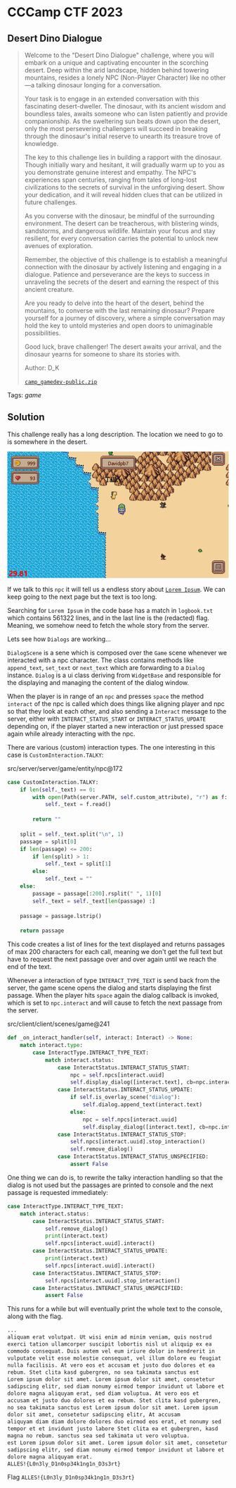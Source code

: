 # CCCamp CTF 2023

## Desert Dino Dialogue

> 
> Welcome to the "Desert Dino Dialogue" challenge, where you will embark on a unique and captivating encounter in the scorching desert. Deep within the arid landscape, hidden behind towering mountains, resides a lonely NPC (Non-Player Character) like no other—a talking dinosaur longing for a conversation.
> 
> Your task is to engage in an extended conversation with this fascinating desert-dweller. The dinosaur, with its ancient wisdom and boundless tales, awaits someone who can listen patiently and provide companionship. As the sweltering sun beats down upon the desert, only the most persevering challengers will succeed in breaking through the dinosaur's initial reserve to unearth its treasure trove of knowledge.
> 
> The key to this challenge lies in building a rapport with the dinosaur. Though initially wary and hesitant, it will gradually warm up to you as you demonstrate genuine interest and empathy. The NPC's experiences span centuries, ranging from tales of long-lost civilizations to the secrets of survival in the unforgiving desert. Show your dedication, and it will reveal hidden clues that can be utilized in future challenges.
> 
> As you converse with the dinosaur, be mindful of the surrounding environment. The desert can be treacherous, with blistering winds, sandstorms, and dangerous wildlife. Maintain your focus and stay resilient, for every conversation carries the potential to unlock new avenues of exploration.
> 
> Remember, the objective of this challenge is to establish a meaningful connection with the dinosaur by actively listening and engaging in a dialogue. Patience and perseverance are the keys to success in unraveling the secrets of the desert and earning the respect of this ancient creature.
> 
> Are you ready to delve into the heart of the desert, behind the mountains, to converse with the last remaining dinosaur? Prepare yourself for a journey of discovery, where a simple conversation may hold the key to untold mysteries and open doors to unimaginable possibilities.
> 
> Good luck, brave challenger! The desert awaits your arrival, and the dinosaur yearns for someone to share its stories with.
>
>  Author: D_K
>
> [`camp_gamedev-public.zip`](../camp_gamedev-public.zip)

Tags: _game_

## Solution
This challenge really has a long description. The location we need to go to is somewhere in the desert.

![](images/location.png)

If we talk to this `npc` it will tell us a endless story about [`Lorem Ipsum`](https://www.lipsum.com/). We can keep going to the next page but the text is too long.

Searching for `Lorem Ipsum` in the code base has a match in `logbook.txt` which contains 561322 lines, and in the last line is the (redacted) flag. Meaning, we somehow need to fetch the whole story from the server.

Lets see how `Dialogs` are working...

`DialogScene` is a sene which is composed over the `Game` scene whenever we interacted with a npc character. The class contains methods like `append_text`, `set_text` or `next_text` which are forwarding to a `Dialog` instance. `Dialog` is a ui class deriving from `WidgetBase` and responsible for the displaying and managing the content of the dialog window. 

When the player is in range of an `npc` and presses `space` the method `interact` of the npc is called which does things like aligning player and npc so that they look at each other, and also sending a `Interact` message to the server, either with `INTERACT_STATUS_START` or `INTERACT_STATUS_UPDATE` depending on, if the player started a new interaction or just pressed space again while already interacting with the npc.

There are various (custom) interaction types. The one interesting in this case is `CustomInteraction.TALKY`:

src/server/server/game/entity/npc@172
```python
case CustomInteraction.TALKY:
    if len(self._text) == 0:
        with open(Path(server.PATH, self.custom_attribute), "r") as f:
            self._text = f.read()

        return ""

    split = self._text.split("\n", 1)
    passage = split[0]
    if len(passage) <= 200:
        if len(split) > 1:
            self._text = split[1]
        else:
            self._text = ""
    else:
        passage = passage[:200].rsplit(" ", 1)[0]
        self._text = self._text[len(passage) :]

    passage = passage.lstrip()

    return passage
```

This code creates a list of lines for the text displayed and returns passages of max 200 characters for each call, meaning we don't get the full text but have to request the next passage over and over again until we reach the end of the text. 

Whenever a interaction of type `INTERACT_TYPE_TEXT` is send back from the server, the game scene opens the dialog and starts displaying the first passage. When the player hits `space` again the dialog callback is invoked, which is set to `npc.interact` and will cause to fetch the next passage from the server.

src/client/client/scenes/game@241
```python
def _on_interact_handler(self, interact: Interact) -> None:
    match interact.type:
        case InteractType.INTERACT_TYPE_TEXT:
            match interact.status:
                case InteractStatus.INTERACT_STATUS_START:
                    npc = self.npcs[interact.uuid]
                    self.display_dialog([interact.text], cb=npc.interact)
                case InteractStatus.INTERACT_STATUS_UPDATE:
                    if self.is_overlay_scene("dialog"):
                        self.dialog.append_text(interact.text)
                    else:
                        npc = self.npcs[interact.uuid]
                        self.display_dialog([interact.text], cb=npc.interact)
                case InteractStatus.INTERACT_STATUS_STOP:
                    self.npcs[interact.uuid].stop_interaction()
                    self.remove_dialog()
                case InteractStatus.INTERACT_STATUS_UNSPECIFIED:
                    assert False
```

One thing we can do is, to rewrite the talky interaction handling so that the dialog is not used but the passages are printed to console and the next passage is requested immediately:

```python
case InteractType.INTERACT_TYPE_TEXT:
    match interact.status:
        case InteractStatus.INTERACT_STATUS_START:
            self.remove_dialog()
            print(interact.text)
            self.npcs[interact.uuid].interact()
        case InteractStatus.INTERACT_STATUS_UPDATE:
            print(interact.text)
            self.npcs[interact.uuid].interact()
        case InteractStatus.INTERACT_STATUS_STOP:
            self.npcs[interact.uuid].stop_interaction()
        case InteractStatus.INTERACT_STATUS_UNSPECIFIED:
            assert False
```

This runs for a while but will eventually print the whole text to the console, along with the flag.

```
...
aliquam erat volutpat. Ut wisi enim ad minim veniam, quis nostrud exerci tation ullamcorper suscipit lobortis nisl ut aliquip ex ea commodo consequat. Duis autem vel eum iriure dolor in hendrerit in
vulputate velit esse molestie consequat, vel illum dolore eu feugiat nulla facilisis. At vero eos et accusam et justo duo dolores et ea rebum. Stet clita kasd gubergren, no sea takimata sanctus est
Lorem ipsum dolor sit amet. Lorem ipsum dolor sit amet, consetetur sadipscing elitr, sed diam nonumy eirmod tempor invidunt ut labore et dolore magna aliquyam erat, sed diam voluptua. At vero eos et
accusam et justo duo dolores et ea rebum. Stet clita kasd gubergren, no sea takimata sanctus est Lorem ipsum dolor sit amet. Lorem ipsum dolor sit amet, consetetur sadipscing elitr, At accusam
aliquyam diam diam dolore dolores duo eirmod eos erat, et nonumy sed tempor et et invidunt justo labore Stet clita ea et gubergren, kasd magna no rebum. sanctus sea sed takimata ut vero voluptua.
est Lorem ipsum dolor sit amet. Lorem ipsum dolor sit amet, consetetur sadipscing elitr, sed diam nonumy eirmod tempor invidunt ut labore et dolore magna aliquyam erat. 
ALLES!{L0n3ly_D1n0sp34k1ng1n_D3s3rt}
```

Flag `ALLES!{L0n3ly_D1n0sp34k1ng1n_D3s3rt}`